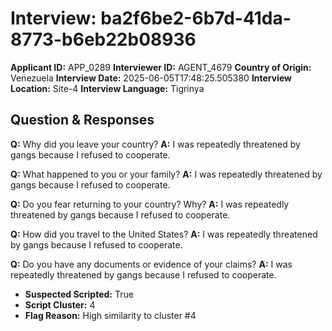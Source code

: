 # Interview: ba2f6be2-6b7d-41da-8773-b6eb22b08936
**Applicant ID:** APP_0289
**Interviewer ID:** AGENT_4679
**Country of Origin:** Venezuela
**Interview Date:** 2025-06-05T17:48:25.505380
**Interview Location:** Site-4
**Interview Language:** Tigrinya

## Question & Responses

**Q:** Why did you leave your country?
**A:** I was repeatedly threatened by gangs because I refused to cooperate.

**Q:** What happened to you or your family?
**A:** I was repeatedly threatened by gangs because I refused to cooperate.

**Q:** Do you fear returning to your country? Why?
**A:** I was repeatedly threatened by gangs because I refused to cooperate.

**Q:** How did you travel to the United States?
**A:** I was repeatedly threatened by gangs because I refused to cooperate.

**Q:** Do you have any documents or evidence of your claims?
**A:** I was repeatedly threatened by gangs because I refused to cooperate.

- **Suspected Scripted:** True
- **Script Cluster:** 4
- **Flag Reason:** High similarity to cluster #4